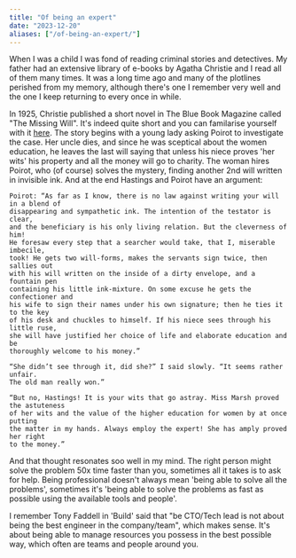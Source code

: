 ```yaml
---
title: "Of being an expert"
date: "2023-12-20"
aliases: ["/of-being-an-expert/"]
---
```


When I was a child I was fond of reading criminal stories and detectives. My
father had an extensive library of e-books by Agatha Christie and I read all
of them many times. It was a long time ago and many of the plotlines
perished from my memory, although there's one I remember very well and the one
I keep returning to every once in while.

In 1925, Christie published a short novel in The Blue Book Magazine called
"The Missing Will". It's indeed quite short and you can familarise yourself
with it [here](https://www.gutenberg.org/cache/epub/67173/pg67173-images.html).
The story begins with a young lady asking Poirot to investigate the case.
Her uncle dies, and since he was sceptical about the women education, he leaves
the last will saying that unless his niece proves 'her wits' his property and
all the money will go to charity. The woman hires Poirot, who (of course)
solves the mystery, finding another 2nd will written in invisible ink. And at
the end Hastings and Poirot have an argument:

```
Poirot: “As far as I know, there is no law against writing your will in a blend of
disappearing and sympathetic ink. The intention of the testator is clear,
and the beneficiary is his only living relation. But the cleverness of him!
He foresaw every step that a searcher would take, that I, miserable imbecile,
took! He gets two will-forms, makes the servants sign twice, then sallies out
with his will written on the inside of a dirty envelope, and a fountain pen
containing his little ink-mixture. On some excuse he gets the confectioner and
his wife to sign their names under his own signature; then he ties it to the key
of his desk and chuckles to himself. If his niece sees through his little ruse,
she will have justified her choice of life and elaborate education and be
thoroughly welcome to his money.”

“She didn’t see through it, did she?” I said slowly. “It seems rather unfair.
The old man really won.”

“But no, Hastings! It is your wits that go astray. Miss Marsh proved the astuteness
of her wits and the value of the higher education for women by at once putting
the matter in my hands. Always employ the expert! She has amply proved her right
to the money.”
```

And that thought resonates soo well in my mind. The right person might solve
the problem 50x time faster than you, sometimes all it takes is to ask for
help. Being professional doesn't always mean 'being able to solve all the
problems', sometimes it's 'being able to solve the problems as fast as possible
using the available tools and people'.

I remember Tony Faddell in 'Build' said that "be CTO/Tech lead is not about being the
best engineer in the company/team", which makes sense. It's about being
able to manage resources you possess in the best possible way, which often
are teams and people around you.
